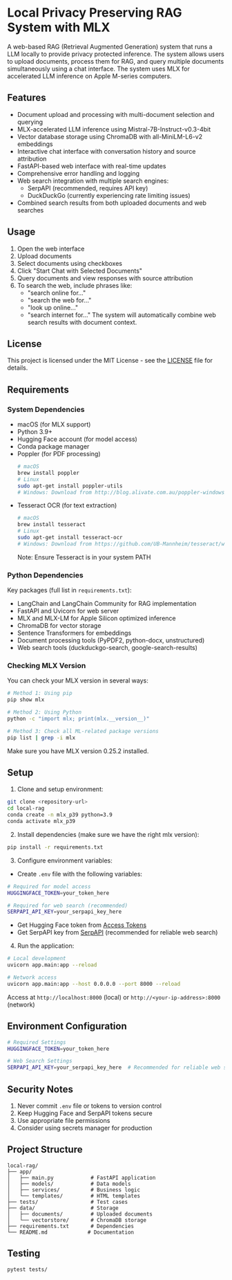 # Local Privacy Preserving RAG System with MLX

A web-based RAG (Retrieval Augmented Generation) system that runs a LLM locally to provide privacy protected inference.  The system allows users to upload documents, process them for RAG, and query multiple documents simultaneously using a chat interface. The system uses MLX for accelerated LLM inference on Apple M-series computers.

## Features

- Document upload and processing with multi-document selection and querying
- MLX-accelerated LLM inference using Mistral-7B-Instruct-v0.3-4bit
- Vector database storage using ChromaDB with all-MiniLM-L6-v2 embeddings
- Interactive chat interface with conversation history and source attribution
- FastAPI-based web interface with real-time updates
- Comprehensive error handling and logging
- Web search integration with multiple search engines:
  - SerpAPI (recommended, requires API key)
  - DuckDuckGo (currently experiencing rate limiting issues)
- Combined search results from both uploaded documents and web searches

## Usage

1. Open the web interface
2. Upload documents
3. Select documents using checkboxes
4. Click "Start Chat with Selected Documents"
5. Query documents and view responses with source attribution
6. To search the web, include phrases like:
   - "search online for..."
   - "search the web for..."
   - "look up online..."
   - "search internet for..."
   The system will automatically combine web search results with document context.

## License

This project is licensed under the MIT License - see the [LICENSE](LICENSE) file for details.

## Requirements

### System Dependencies
- macOS (for MLX support)
- Python 3.9+
- Hugging Face account (for model access)
- Conda package manager
- Poppler (for PDF processing)
  ```bash
  # macOS
  brew install poppler
  # Linux
  sudo apt-get install poppler-utils
  # Windows: Download from http://blog.alivate.com.au/poppler-windows/
  ```
- Tesseract OCR (for text extraction)
  ```bash
  # macOS
  brew install tesseract
  # Linux
  sudo apt-get install tesseract-ocr
  # Windows: Download from https://github.com/UB-Mannheim/tesseract/wiki
  ```
  Note: Ensure Tesseract is in your system PATH

### Python Dependencies
Key packages (full list in `requirements.txt`):
- LangChain and LangChain Community for RAG implementation
- FastAPI and Uvicorn for web server
- MLX and MLX-LM for Apple Silicon optimized inference
- ChromaDB for vector storage
- Sentence Transformers for embeddings
- Document processing tools (PyPDF2, python-docx, unstructured)
- Web search tools (duckduckgo-search, google-search-results)

### Checking MLX Version
You can check your MLX version in several ways:
```bash
# Method 1: Using pip
pip show mlx

# Method 2: Using Python
python -c "import mlx; print(mlx.__version__)"

# Method 3: Check all ML-related package versions
pip list | grep -i mlx
```
Make sure you have MLX version 0.25.2 installed.

## Setup

1. Clone and setup environment:
```bash
git clone <repository-url>
cd local-rag
conda create -n mlx_p39 python=3.9
conda activate mlx_p39
```

2. Install dependencies (make sure we have the right mlx version):
```bash
pip install -r requirements.txt
```

3. Configure environment variables:
- Create `.env` file with the following variables:
```bash
# Required for model access
HUGGINGFACE_TOKEN=your_token_here

# Required for web search (recommended)
SERPAPI_API_KEY=your_serpapi_key_here
```
- Get Hugging Face token from [Access Tokens](https://huggingface.co/settings/tokens)
- Get SerpAPI key from [SerpAPI](https://serpapi.com/) (recommended for reliable web search)

4. Run the application:
```bash
# Local development
uvicorn app.main:app --reload

# Network access
uvicorn app.main:app --host 0.0.0.0 --port 8000 --reload
```

Access at `http://localhost:8000` (local) or `http://<your-ip-address>:8000` (network)

## Environment Configuration

```bash
# Required Settings
HUGGINGFACE_TOKEN=your_token_here

# Web Search Settings
SERPAPI_API_KEY=your_serpapi_key_here  # Recommended for reliable web search
```

## Security Notes

1. Never commit `.env` file or tokens to version control
2. Keep Hugging Face and SerpAPI tokens secure
3. Use appropriate file permissions
4. Consider using secrets manager for production

## Project Structure

```
local-rag/
├── app/
│   ├── main.py            # FastAPI application
│   ├── models/            # Data models
│   ├── services/          # Business logic
│   └── templates/         # HTML templates
├── tests/                 # Test cases
├── data/                  # Storage
│   ├── documents/         # Uploaded documents
│   └── vectorstore/       # ChromaDB storage
├── requirements.txt       # Dependencies
└── README.md             # Documentation
```

## Testing

```bash
pytest tests/
```
